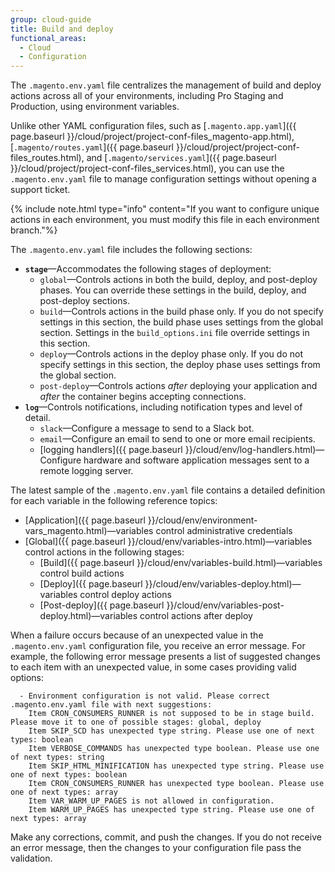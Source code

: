 ```yaml
---
group: cloud-guide
title: Build and deploy
functional_areas:
  - Cloud
  - Configuration
---
```


The `.magento.env.yaml` file centralizes the management of build and deploy actions across all of your environments, including Pro Staging and Production, using environment variables. 

Unlike other YAML configuration files, such as [`.magento.app.yaml`]({{ page.baseurl }}/cloud/project/project-conf-files_magento-app.html), [`.magento/routes.yaml`]({{ page.baseurl }}/cloud/project/project-conf-files_routes.html), and [`.magento/services.yaml`]({{ page.baseurl }}/cloud/project/project-conf-files_services.html), you can use the `.magento.env.yaml` file to manage configuration settings without opening a support ticket.

{% include note.html type="info" content="If you want to configure unique actions in each environment, you must modify this file in each environment branch."%}

The `.magento.env.yaml` file includes the following sections:

-   **`stage`**—Accommodates the following stages of deployment:
    -   `global`—Controls actions in both the build, deploy, and post-deploy phases. You can override these settings in the build, deploy, and post-deploy sections.
    -   `build`—Controls actions in the build phase only. If you do not specify settings in this section, the build phase uses settings from the global section. Settings in the `build_options.ini` file override settings in this section.
    -   `deploy`—Controls actions in the deploy phase only. If you do not specify settings in this section, the deploy phase uses settings from the global section.
    -   `post-deploy`—Controls actions _after_ deploying your application and _after_ the container begins accepting connections.
-   **`log`**—Controls notifications, including notification types and level of detail.
    -   `slack`—Configure a message to send to a Slack bot.
    -   `email`—Configure an email to send to one or more email recipients.
    -  [logging handlers]({{ page.baseurl }}/cloud/env/log-handlers.html)—Configure hardware and software application messages sent to a remote logging server.

The latest sample of the `.magento.env.yaml` file contains a detailed definition for each variable in the following reference topics:

-   [Application]({{ page.baseurl }}/cloud/env/environment-vars_magento.html)—variables control administrative credentials
-   [Global]({{ page.baseurl }}/cloud/env/variables-intro.html)—variables control actions in the following stages:
    -   [Build]({{ page.baseurl }}/cloud/env/variables-build.html)—variables control build actions
    -   [Deploy]({{ page.baseurl }}/cloud/env/variables-deploy.html)—variables control deploy actions
    -   [Post-deploy]({{ page.baseurl }}/cloud/env/variables-post-deploy.html)—variables control actions after deploy

When a failure occurs because of an unexpected value in the `.magento.env.yaml` configuration file, you receive an error message. For example, the following error message presents a list of suggested changes to each item with an unexpected value, in some cases providing valid options:

```terminal
  - Environment configuration is not valid. Please correct .magento.env.yaml file with next suggestions:
  	Item CRON_CONSUMERS_RUNNER is not supposed to be in stage build. Please move it to one of possible stages: global, deploy
  	Item SKIP_SCD has unexpected type string. Please use one of next types: boolean
  	Item VERBOSE_COMMANDS has unexpected type boolean. Please use one of next types: string
  	Item SKIP_HTML_MINIFICATION has unexpected type string. Please use one of next types: boolean
  	Item CRON_CONSUMERS_RUNNER has unexpected type boolean. Please use one of next types: array
  	Item VAR_WARM_UP_PAGES is not allowed in configuration.
  	Item WARM_UP_PAGES has unexpected type string. Please use one of next types: array
```

Make any corrections, commit, and push the changes. If you do not receive an error message, then the changes to your configuration file pass the validation.